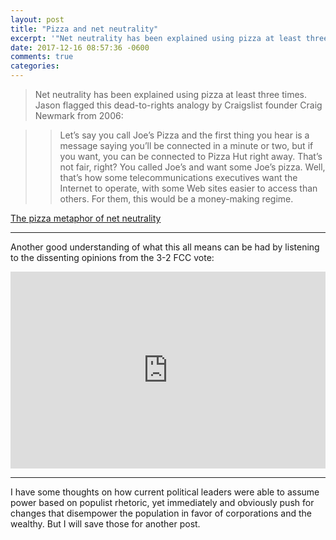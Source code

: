 ```yaml
---
layout: post
title: "Pizza and net neutrality"
excerpt: '"Net neutrality has been explained using pizza at least three times..."'
date: 2017-12-16 08:57:36 -0600
comments: true
categories: 
---
```



> Net neutrality has been explained using pizza at least three times. Jason flagged this dead-to-rights analogy by Craigslist founder Craig Newmark from 2006:

>> Let’s say you call Joe’s Pizza and the first thing you hear is a message saying you’ll be connected in a minute or two, but if you want, you can be connected to Pizza Hut right away. That’s not fair, right? You called Joe’s and want some Joe’s pizza. Well, that’s how some telecommunications executives want the Internet to operate, with some Web sites easier to access than others. For them, this would be a money-making regime.

[The pizza metaphor of net neutrality](https://kottke.org/17/12/the-pizza-metaphor-of-net-neutrality)

---

Another good understanding of what this all means can be had by listening to the dissenting opinions from the 3-2 FCC vote:

<iframe width="100%" height="315" src="https://www.youtube.com/embed/SRNKRQX9hmY" frameborder="0" gesture="media" allow="encrypted-media" allowfullscreen></iframe>

---

I have some thoughts on how current political leaders were able to assume power based on populist rhetoric, yet immediately and obviously push for changes that disempower the population in favor of corporations and the wealthy. But I will save those for another post.
